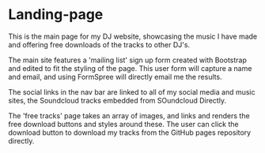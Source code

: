 # Landing-page

This is the main page for my DJ website, showcasing the music I have made and offering free downloads of the tracks to other DJ's.

The main site features a 'mailing list' sign up form created with Bootstrap and edited to fit the styling of the page.
This user form will capture a name and email, and using FormSpree will directly email me the results.

The social links in the nav bar are linked to all of my social media and music sites, the Soundcloud tracks embedded from SOundcloud Directly.

The 'free tracks' page takes an array of images, and links and renders the free download buttons and styles around these.
The user can click the download button to download my tracks from the GitHub pages repository directly. 
